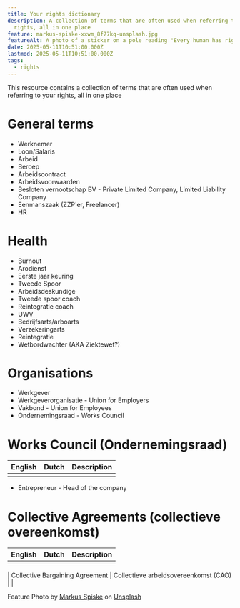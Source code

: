 ```yaml
---
title: Your rights dictionary
description: A collection of terms that are often used when referring to your
  rights, all in one place
feature: markus-spiske-xxwm_8f77kq-unsplash.jpg
featureAlt: A photo of a sticker on a pole reading "Every human has rights"
date: 2025-05-11T10:51:00.000Z
lastmod: 2025-05-11T10:51:00.000Z
tags:
  - rights
---
```

This resource contains a collection of terms that are often used when referring to your rights, all in one place

# General terms

- Werknemer
- Loon/Salaris
- Arbeid
- Beroep
- Arbeidscontract
- Arbeidsvoorwaarden
- Besloten vernootschap BV - Private Limited Company, Limited Liability Company 
- Eenmanszaak (ZZP'er, Freelancer)
- HR

# Health

- Burnout
- Arodienst
- Eerste jaar keuring
- Tweede Spoor
- Arbeidsdeskundige
- Tweede spoor coach
- Reintegratie coach
- UWV
- Bedrijfsarts/arboarts
- Verzekeringarts
- Reintegratie
- Wetbordwachter (AKA Ziektewet?)

# Organisations

- Werkgever
- Werkgeverorganisatie - Union for Employers
- Vakbond - Union for Employees
- Ondernemingsraad - Works Council

# Works Council (Ondernemingsraad)

| English | Dutch | Description |
| - | - | - |
| | | |

- Entrepreneur - Head of the company

# Collective Agreements (collectieve overeenkomst)

| English | Dutch | Description |
| - | - | - |
| | | |
 
| Collective Bargaining Agreement | Collectieve arbeidsovereenkomst (CAO) |  | 


Feature Photo by [Markus Spiske](https://unsplash.com/@markusspiske?utm_content=creditCopyText&utm_medium=referral&utm_source=unsplash) on [Unsplash](https://unsplash.com/photos/black-and-white-labeled-bottle-XXWM_8f77KQ?utm_content=creditCopyText&utm_medium=referral&utm_source=unsplash)
